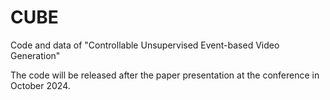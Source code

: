 # CUBE
Code and data of "Controllable Unsupervised Event-based Video Generation"

The code will be released after the paper presentation at the conference in October 2024.
